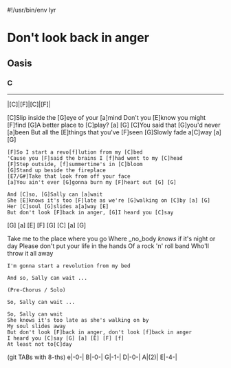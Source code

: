 #!/usr/bin/env lyr
# Don't look back in anger
## Oasis
### C

---

|[C]|[F]|[C]|[F]|

[C]Slip inside the [G]eye of your [a]mind
Don't you [E]know you might [F]find
[G]A better place to [C]play? [a] [G]
[C]You said that [G]you'd never [a]been
But all the [E]things that you've [F]seen
[G]Slowly fade a[C]way [a] [G]

    [F]So I start a revo[f]lution from my [C]bed
    'Cause you [F]said the brains I [f]had went to my [C]head
    [F]Step outside, [f]summertime's in [C]bloom
    [G]Stand up beside the fireplace
    [E7/G#]Take that look from off your face
    [a]You ain't ever [G]gonna burn my [F]heart out [G] [G]

    And [C]so, [G]Sally can [a]wait
    She [E]knows it's too [F]late as we're [G]walking on [C]by [a] [G]
    Her [C]soul [G]slides a[a]way [E]
    But don't look [F]back in anger, [G]I heard you [C]say

[G] [a] [E] [F] [G] [C] [a] [G]

Take me to the place where you go
Where _no_body _knows_ if it's night or day
Please don't put your life in the hands
Of a rock 'n' roll band
Who'll throw it all away

    I'm gonna start a revolution from my bed

    And so, Sally can wait ...

    (Pre-Chorus / Solo)

    So, Sally can wait ...

    So, Sally can wait
    She knows it's too late as she's walking on by
    My soul slides away
    But don't look [F]back in anger, don't look [f]back in anger
    I heard you [C]say [G] [a] [E] [F] [f]
    At least not to[C]day

(git TABs with 8-ths)
e|-0-|
B|-0-|
G|-1-|
D|-0-|
A|(2)|
E|-4-|
